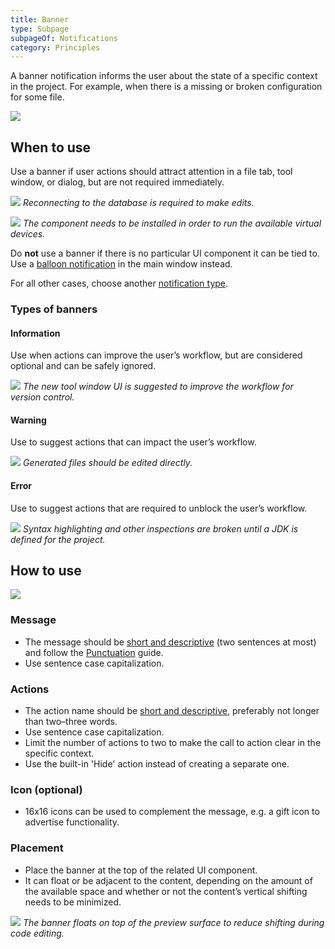 ```yaml
---
title: Banner
type: Subpage
subpageOf: Notifications
category: Principles
---
```


A banner notification informs the user about the state of a specific context in the project. For example, when there is a missing or broken configuration for some file.

![]({{site.baseurl}}/images/banner/error.png)

## When to use

Use a banner if user actions should attract  attention in a file tab, tool window, or dialog, but are not required immediately.

![]({{site.baseurl}}/images/banner/tool-window.png)
*Reconnecting to the database is required to make edits.*

![]({{site.baseurl}}/images/banner/dialog-example.png)
*The component needs to be installed in order to run the available virtual devices.*

Do **not** use a banner if there is no particular UI component it can be tied to. Use a [balloon notification](link) in the main window instead.

For all other cases, choose another [notification type]({{site.baseurl}}/controls/notifications/#02).

### Types of banners


#### Information

Use when actions can improve the user’s workflow, but are considered optional and can be safely ignored.

![]({{site.baseurl}}/images/banner/information-example.png)
*The new tool window UI is suggested to improve the workflow for version control.*

#### Warning 

Use to suggest actions that can impact the user’s workflow.

![]({{site.baseurl}}/images/banner/warning-example.png)
*Generated files should be edited directly.*

#### Error

Use to suggest actions that are required to unblock the user’s workflow.

![]({{site.baseurl}}/images/banner/error.png)
*Syntax highlighting and other inspections are broken until a JDK is defined for the project.*

## How to use

![]({{site.baseurl}}/images/banner/structure.png)

### Message

*   The message should be [short and descriptive]({{site.baseurl}}/text/writing_short/) (two sentences at most) and follow the [Punctuation](link) guide.
*   Use sentence case capitalization.

### Actions

*   The action name should be [short and descriptive]({{site.baseurl}}/text/writing_short/), preferably not longer than two–three words.
*   Use sentence case capitalization.
*   Limit the number of actions to two to make the call to action clear in the specific context.
*   Use the built-in 'Hide' action instead of creating a separate one.

### Icon (optional)

*   16x16 icons can be used to complement the message, e.g. a gift icon to advertise functionality.

### Placement

*   Place the banner at the top of the related UI component.
*   It can float or be adjacent to the content, depending on the amount of the available space and whether or not the content’s vertical shifting needs to be minimized.

![]({{site.baseurl}}/images/banner/float-example.png)
*The banner floats on top of the preview surface to reduce shifting during code editing.*